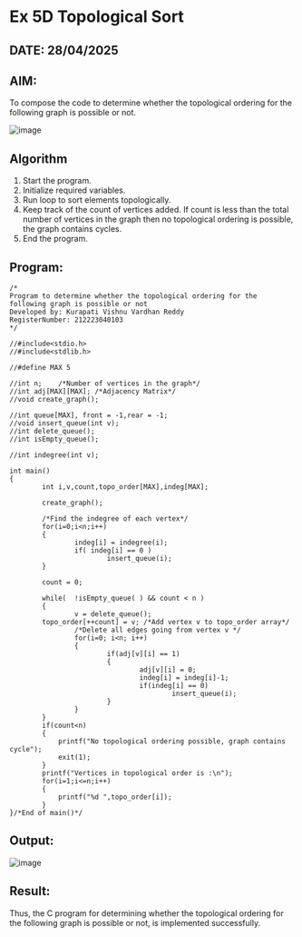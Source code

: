 # Ex 5D Topological Sort
## DATE: 28/04/2025
## AIM:
To compose the code to determine whether the topological ordering for the following graph is possible or not.

![image](https://github.com/user-attachments/assets/c74a7111-9b59-475c-aad4-9baf23d50ec0)


## Algorithm
1. Start the program.
2. Initialize required variables.
3. Run loop to sort elements topologically.
4. Keep track of the count of vertices added. If count is less than the total number of vertices in the graph then no topological ordering is possible, the graph contains cycles.
5. End the program.

## Program:
```
/*
Program to determine whether the topological ordering for the following graph is possible or not
Developed by: Kurapati Vishnu Vardhan Reddy
RegisterNumber: 212223040103
*/

//#include<stdio.h>
//#include<stdlib.h>

//#define MAX 5

//int n;    /*Number of vertices in the graph*/
//int adj[MAX][MAX]; /*Adjacency Matrix*/
//void create_graph();

//int queue[MAX], front = -1,rear = -1;
//void insert_queue(int v);
//int delete_queue();
//int isEmpty_queue();

//int indegree(int v);

int main()
{
        int i,v,count,topo_order[MAX],indeg[MAX];

        create_graph();

        /*Find the indegree of each vertex*/
        for(i=0;i<n;i++)
        {
                indeg[i] = indegree(i);
                if( indeg[i] == 0 )
                        insert_queue(i);
        }

        count = 0;

        while(  !isEmpty_queue( ) && count < n )
        {
                v = delete_queue();
        topo_order[++count] = v; /*Add vertex v to topo_order array*/
                /*Delete all edges going from vertex v */
                for(i=0; i<n; i++)
                {
                        if(adj[v][i] == 1)
                        {
                                adj[v][i] = 0;
                                indeg[i] = indeg[i]-1;
                                if(indeg[i] == 0)
                                        insert_queue(i);
                        }
                }
        }
        if(count<n)
        {
            printf("No topological ordering possible, graph contains cycle");
            exit(1);
        }
        printf("Vertices in topological order is :\n");
        for(i=1;i<=n;i++)
        {
            printf("%d ",topo_order[i]);
        }
}/*End of main()*/

```

## Output:

![image](https://github.com/user-attachments/assets/b651e971-7046-4f75-9edf-8c52104b5c67)

## Result:
Thus, the C program for determining whether the topological ordering for the following graph is possible or not, is implemented successfully.
